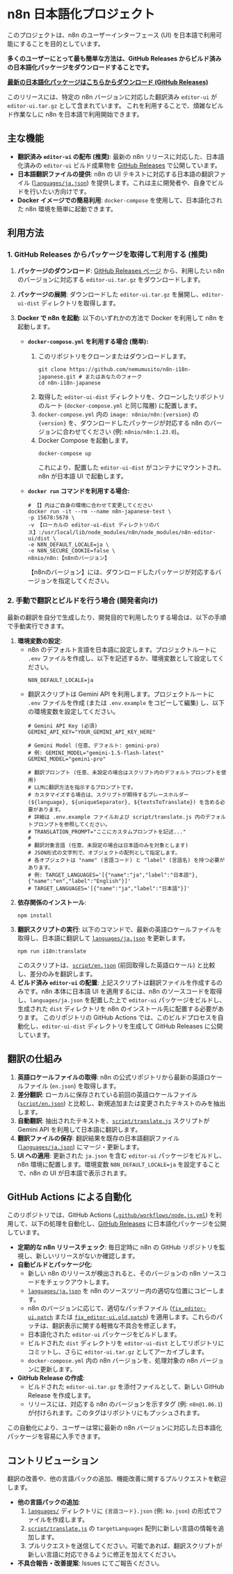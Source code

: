# n8n 日本語化プロジェクト

このプロジェクトは、n8n のユーザーインターフェース (UI) を日本語で利用可能にすることを目的としています。

**多くのユーザーにとって最も簡単な方法は、GitHub Releases からビルド済みの日本語化パッケージをダウンロードすることです。**

[**最新の日本語化パッケージはこちらからダウンロード (GitHub Releases)**](https://github.com/nemumusito/n8n-i18n-japanese/releases)

このリリースには、特定の n8n バージョンに対応した翻訳済み `editor-ui` が `editor-ui.tar.gz` として含まれています。
これを利用することで、煩雑なビルド作業なしに n8n を日本語で利用開始できます。

## 主な機能

*   **翻訳済み `editor-ui` の配布 (推奨)**: 最新の n8n リリースに対応した、日本語化済みの `editor-ui` ビルド成果物を [GitHub Releases](https://github.com/nemumusito/n8n-i18n-japanese/releases) で公開しています。
*   **日本語翻訳ファイルの提供**: n8n の UI テキストに対応する日本語の翻訳ファイル ([`languages/ja.json`](languages/ja.json:0)) を提供します。これは主に開発者や、自身でビルドを行いたい方向けです。
*   **Docker イメージでの簡易利用**: `docker-compose` を使用して、日本語化された n8n 環境を簡単に起動できます。

## 利用方法

### 1. GitHub Releases からパッケージを取得して利用する (推奨)

1.  **パッケージのダウンロード**:
    [GitHub Releases ページ](https://github.com/nemumusito/n8n-i18n-japanese/releases) から、利用したい n8n のバージョンに対応する `editor-ui.tar.gz` をダウンロードします。
2.  **パッケージの展開**:
    ダウンロードした `editor-ui.tar.gz` を展開し、`editor-ui-dist` ディレクトリを取得します。
3.  **Docker で n8n を起動**:
    以下のいずれかの方法で Docker を利用して n8n を起動します。

    *   **`docker-compose.yml` を利用する場合 (簡単):**
        1.  このリポジトリをクローンまたはダウンロードします。
            ```shell
            git clone https://github.com/nemumusito/n8n-i18n-japanese.git # またはあなたのフォーク
            cd n8n-i18n-japanese
            ```
        2.  取得した `editor-ui-dist` ディレクトリを、クローンしたリポジトリのルート (`docker-compose.yml` と同じ階層) に配置します。
        3.  `docker-compose.yml` 内の `image: n8nio/n8n:{version}` の `{version}` を、ダウンロードしたパッケージが対応する n8n のバージョンに合わせてください (例: `n8nio/n8n:1.23.0`)。
        4.  Docker Compose を起動します。
            ```shell
            docker-compose up
            ```
            これにより、配置した `editor-ui-dist` がコンテナにマウントされ、n8n が日本語 UI で起動します。

    *   **`docker run` コマンドを利用する場合:**
        ```shell
        # 【】内はご自身の環境に合わせて変更してください
        docker run -it --rm --name n8n-japanese-test \
        -p 15678:5678 \
        -v 【ローカルの editor-ui-dist ディレクトリのパス】:/usr/local/lib/node_modules/n8n/node_modules/n8n-editor-ui/dist \
        -e N8N_DEFAULT_LOCALE=ja \
        -e N8N_SECURE_COOKIE=false \
        n8nio/n8n:【n8nのバージョン】
        ```
        【n8nのバージョン】には、ダウンロードしたパッケージが対応するバージョンを指定してください。

### 2. 手動で翻訳とビルドを行う場合 (開発者向け)

最新の翻訳を自分で生成したり、開発目的で利用したりする場合は、以下の手順で手動実行できます。

1.  **環境変数の設定**:
    *   n8n のデフォルト言語を日本語に設定します。プロジェクトルートに `.env` ファイルを作成し、以下を記述するか、環境変数として設定してください。
        ```
        N8N_DEFAULT_LOCALE=ja
        ```
    *   翻訳スクリプトは Gemini API を利用します。プロジェクトルートに `.env` ファイルを作成 (または `.env.example` をコピーして編集) し、以下の環境変数を設定してください。
        ```dotenv
        # Gemini API Key (必須)
        GEMINI_API_KEY="YOUR_GEMINI_API_KEY_HERE"

        # Gemini Model (任意、デフォルト: gemini-pro)
        # 例: GEMINI_MODEL="gemini-1.5-flash-latest"
        GEMINI_MODEL="gemini-pro"

        # 翻訳プロンプト (任意、未設定の場合はスクリプト内のデフォルトプロンプトを使用)
        # LLMに翻訳方法を指示するプロンプトです。
        # カスタマイズする場合は、スクリプトが期待するプレースホルダー (${language}, ${uniqueSeparator}, ${textsToTranslate}) を含める必要があります。
        # 詳細は .env.example ファイルおよび script/translate.js 内のデフォルトプロンプトを参照してください。
        # TRANSLATION_PROMPT="ここにカスタムプロンプトを記述..."
        #
        # 翻訳対象言語 (任意、未設定の場合は日本語のみを対象とします)
        # JSON形式の文字列で、オブジェクトの配列として指定します。
        # 各オブジェクトは "name" (言語コード) と "label" (言語名) を持つ必要があります。
        # 例: TARGET_LANGUAGES='[{"name":"ja","label":"日本語"},{"name":"en","label":"English"}]'
        # TARGET_LANGUAGES='[{"name":"ja","label":"日本語"}]'
        ```
2.  **依存関係のインストール**:
    ```shell
    npm install
    ```
3.  **翻訳スクリプトの実行**:
    以下のコマンドで、最新の英語ロケールファイルを取得し、日本語に翻訳して [`languages/ja.json`](languages/ja.json:0) を更新します。
    ```shell
    npm run i18n:translate
    ```
    このスクリプトは、[`script/en.json`](script/en.json:0) (前回取得した英語ロケール) と比較し、差分のみを翻訳します。
4.  **ビルド済み `editor-ui` の配置**:
    上記スクリプトは翻訳ファイルを作成するのみです。n8n 本体に日本語 UI を適用するには、n8n のソースコードを取得し、`languages/ja.json` を配置した上で `editor-ui` パッケージをビルドし、生成された `dist` ディレクトリを n8n のインストール先に配置する必要があります。
    このリポジトリの GitHub Actions では、このビルドプロセスを自動化し、`editor-ui-dist` ディレクトリを生成して GitHub Releases に公開しています。

## 翻訳の仕組み

1.  **英語ロケールファイルの取得**: n8n の公式リポジトリから最新の英語ロケールファイル (`en.json`) を取得します。
2.  **差分翻訳**: ローカルに保存されている前回の英語ロケールファイル ([`script/en.json`](script/en.json:0)) と比較し、新規追加または変更されたテキストのみを抽出します。
3.  **自動翻訳**: 抽出されたテキストを、[`script/translate.js`](script/translate.js:0) スクリプトが Gemini API を利用して日本語に翻訳します。
4.  **翻訳ファイルの保存**: 翻訳結果を既存の日本語翻訳ファイル ([`languages/ja.json`](languages/ja.json:0)) にマージ・更新します。
5.  **UI への適用**: 更新された `ja.json` を含む `editor-ui` パッケージをビルドし、n8n 環境に配置します。環境変数 `N8N_DEFAULT_LOCALE=ja` を設定することで、n8n の UI が日本語で表示されます。

## GitHub Actions による自動化

このリポジトリでは、GitHub Actions ([`.github/workflows/node.js.yml`](.github/workflows/node.js.yml:0)) を利用して、以下の処理を自動化し、[GitHub Releases](https://github.com/nemumusito/n8n-i18n-japanese/releases) に日本語化パッケージを公開しています。

*   **定期的な n8n リリースチェック**: 毎日定時に n8n の GitHub リポジトリを監視し、新しいリリースがないか確認します。
*   **自動ビルドとパッケージ化**:
    *   新しい n8n のリリースが検出されると、そのバージョンの n8n ソースコードをチェックアウトします。
    *   [`languages/ja.json`](languages/ja.json:0) を n8n のソースツリー内の適切な位置にコピーします。
    *   n8n のバージョンに応じて、適切なパッチファイル ([`fix_editor-ui.patch`](fix_editor-ui.patch:0) または [`fix_editor-ui.old.patch`](fix_editor-ui.old.patch:0)) を適用します。これらのパッチは、翻訳表示に関する軽微な不具合を修正します。
    *   日本語化された `editor-ui` パッケージをビルドします。
    *   ビルドされた `dist` ディレクトリを `editor-ui-dist` としてリポジトリにコミットし、さらに `editor-ui.tar.gz` としてアーカイブします。
    *   `docker-compose.yml` 内の n8n バージョンを、処理対象の n8n バージョンに更新します。
*   **GitHub Release の作成**:
    *   ビルドされた `editor-ui.tar.gz` を添付ファイルとして、新しい GitHub Release を作成します。
    *   リリースには、対応する n8n のバージョンを示すタグ (例: `n8n@1.86.1`) が付けられます。このタグはリポジトリにもプッシュされます。

この自動化により、ユーザーは常に最新の n8n バージョンに対応した日本語化パッケージを容易に入手できます。

## コントリビューション

翻訳の改善や、他の言語パックの追加、機能改善に関するプルリクエストを歓迎します。

*   **他の言語パックの追加**:
    1.  [`languages/`](languages/) ディレクトリに `{言語コード}.json` (例: `ko.json`) の形式でファイルを作成します。
    2.  [`script/translate.js`](script/translate.js:0) の `targetLanguages` 配列に新しい言語の情報を追加します。
    3.  プルリクエストを送信してください。可能であれば、翻訳スクリプトが新しい言語に対応できるように修正を加えてください。
*   **不具合報告・改善提案**: Issues にてご報告ください。
